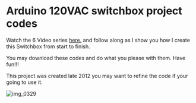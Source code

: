 # Arduino 120VAC switchbox project codes


Watch the 6 Video series <a href="http://www.carlosbaston.com/videos/Arduino_Relay_SwitchBox">here.</a> and follow along as I show you how I create this Switchbox from start to finish.

You may download these codes and do what you please with them.
Have fun!!!

This project was created late 2012 you may want to refine the code if your going to use it.


![img_0329](https://cloud.githubusercontent.com/assets/8207804/15567662/5f1161b0-22dc-11e6-814c-51f949943a1f.JPG)
